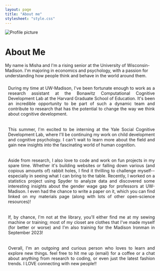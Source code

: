 ```yaml
---
layout: page
title: "About me"
stylesheet: "style.css"
---
```



<div class="container">
  <img class="profile-pic" src="Images/IMG_0967 3.png" alt="Profile picture">
  <h1>About Me</h1>
  <p>My name is Misha and I'm a rising senior at the University of Wisconsin-Madison. I'm majoring in economics and psychology, with a passion for understanding how people think and behave in the world around them.</p>
</div>

<p style="text-align: justify; text-justify: inter-word; padding: 10px;">During my time at UW-Madison, I've been fortunate enough to work as a research assistant at the Bonawitz Computational Cognitive Development Lab at the Harvard Graduate School of Education. It's been an incredible opportunity to be part of such a dynamic team and contribute to research that has the potential to change the way we think about cognitive development.</p>


<p style="text-align: justify; text-justify: inter-word; padding: 10px;">This summer, I'm excited to be interning at the Yale Social Cognitive Development Lab, where I'll be continuing my work on child development and cognitive psychology. I can't wait to learn more about the field and gain new insights into the fascinating world of human cognition.</p>

<p style="text-align: justify; text-justify: inter-word; padding: 10px;">Aside from research, I also love to code and work on fun projects in my spare time. Whether it's building websites or falling down various (and copious amounts of) rabbit holes, I find it thrilling to challenge myself--especially in seeing what I can bring to the table. Recently, I worked on a statistics project using Spyder to analyze data and discovered some interesting insights about the gender wage gap for professors at UW-Madison. I even had the chance to write a paper on it, which you can find linked on my materials page (along with lots of other open-science resources)!</p>

<p style="text-align: justify; text-justify: inter-word; padding: 10px;">If, by chance, I'm not at the library, you'll either find me at my sewing machine or training; most of my closet are clothes that I've made myself (for better or worse) and I'm also training for the Madison Ironman in September 2023!</p>

<p style="text-align: justify; text-justify: inter-word; padding: 10px;">Overall, I'm an outgoing and curious person who loves to learn and explore new things. feel free to hit me up (email) for a coffee or a chat about anything from research to coding, or even just the latest fashion trends. I LOVE connecting with new people!!</p>





